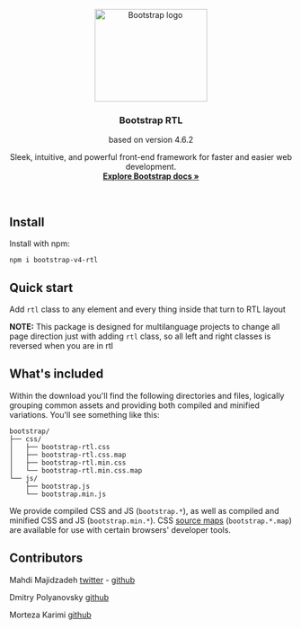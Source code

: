 <p align="center">
  <a href="https://getbootstrap.com">
    <img src="https://getbootstrap.com/docs/5.0/assets/brand/bootstrap-logo-shadow.png" alt="Bootstrap logo" width="200" height="165">
  </a>

  <h3 align="center">Bootstrap RTL</h3>
  <p align="center">
  based on version 4.6.2
  </p>
  <p align="center">
    Sleek, intuitive, and powerful front-end framework for faster and easier web development.
    <br>
    <a href="https://getbootstrap.com"><strong>Explore Bootstrap docs &raquo;</strong></a>
    <br>
  </p>
</p>

<br>

## Install

Install with npm:

`npm i bootstrap-v4-rtl`

## Quick start

Add `rtl` class to any element and every thing inside that turn to RTL layout

**NOTE:** This package is designed for multilanguage projects to change all page direction just with adding `rtl` class, so all left and right classes is reversed when you are in rtl

## What's included

Within the download you'll find the following directories and files, logically grouping common assets and providing both compiled and minified variations. You'll see something like this:

```
bootstrap/
├── css/
│   ├── bootstrap-rtl.css
│   ├── bootstrap-rtl.css.map
│   ├── bootstrap-rtl.min.css
│   └── bootstrap-rtl.min.css.map
└── js/
    ├── bootstrap.js
    └── bootstrap.min.js
```

We provide compiled CSS and JS (`bootstrap.*`), as well as compiled and minified CSS and JS (`bootstrap.min.*`). CSS [source maps](https://developers.google.com/web/tools/chrome-devtools/debug/readability/source-maps) (`bootstrap.*.map`) are available for use with certain browsers' developer tools.

## Contributors

Mahdi Majidzadeh [twitter](https://twitter.com/mahdimajidzadeh) - [github](https://github.com/mahdimajidzadeh)

Dmitry Polyanovsky [github](https://github.com/danikp)

Morteza Karimi [github](https://github.com/mortezakarimi)
